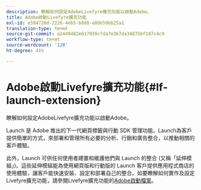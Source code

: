 ```yaml
---
description: 瞭解如何設定AdobeLivefyre擴充功能以啟動Adobe。
title: Adobe啟動Livefyre擴充功能
exl-id: e594720d-2226-4eb5-b8d0-e86b59bb25a1
translation-type: tm+mt
source-git-commit: a2449482e617939cfda7e367da34875bf187c4c9
workflow-type: tm+mt
source-wordcount: '128'
ht-degree: 41%

---
```


# Adobe啟動Livefyre擴充功能{#lf-launch-extension}

瞭解如何設定AdobeLivefyre擴充功能以啟動Adobe。

Launch 是 Adobe 推出的下一代網頁標籤與行動 SDK 管理功能。Launch為客戶提供簡單的方式，來部署和管理所有必要的分析、行銷和廣告整合，以推動相關的客戶體驗。

此外，Launch 可供任何使用者建置和維護他們與 Launch 的整合 (又稱「延伸模組」)。這些延伸模組能為使用網頁版和行動版的 Launch 客戶提供應用程式商店的使用體驗，讓客戶能快速安裝、設定和部署自己的整合。如要瞭解如何實作及設定Livefyre擴充功能，請參閱Livefyre擴充功能的[Adobe啟動檔案](https://docs.adobelaunch.com/extension-reference/web/adobe-livefyre-extension)。
